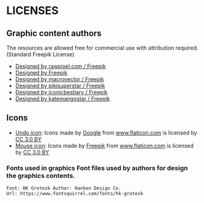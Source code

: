 # LICENSES

## Graphic content authors

The resources are allowed free for commercial use with attribution required. (Standard Freepik License)

- [Designed by rawpixel.com / Freepik](http://www.freepik.com)
- [Designed by Freepik](http://www.freepik.com)
- [Designed by macrovector / Freepik](http://www.freepik.com)
- [Designed by pikisuperstar / Freepik](http://www.freepik.com)
- [Designed by iconicbestiary / Freepik](http://www.freepik.com)
- [Designed by katemangostar / Freepik](http://www.freepik.com)

## Icons
- [Undo icon](https://www.flaticon.com/free-icon/undo-button_60690#term=undo&page=1&position=4): Icons made by <a href="https://www.flaticon.com/authors/google" title="Google">Google</a> from <a href="https://www.flaticon.com/" title="Flaticon">www.flaticon.com</a> is licensed by <a href="http://creativecommons.org/licenses/by/3.0/" title="Creative Commons BY 3.0" target="_blank">CC 3.0 BY</a>
- [Mouse icon](https://www.flaticon.com/free-icon/computer-mouse_167713#term=mouse&page=1&position=28): Icons made by <a href="https://www.freepik.com/" title="Freepik">Freepik</a> from <a href="https://www.flaticon.com/"                 title="Flaticon">www.flaticon.com</a> is licensed by <a href="http://creativecommons.org/licenses/by/3.0/" title="Creative Commons BY 3.0" target="_blank">CC 3.0 BY</a>

### Fonts used in graphics Font files used by authors for design the graphics contents. 

```
Font: HK Grotesk Author: Hanken Design Co. 
Url: https://www.fontsquirrel.com/fonts/hk-grotesk
```
